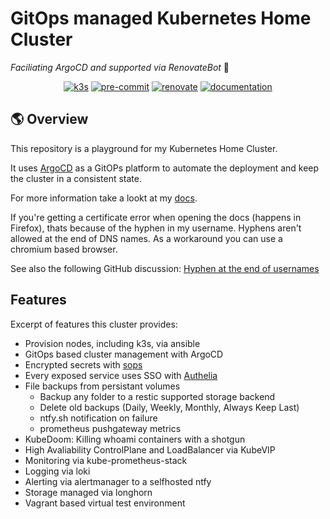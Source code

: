 # GitOps managed Kubernetes Home Cluster

*Faciliating ArgoCD and supported via RenovateBot* :robot:

<div align="center">

[![k3s](https://img.shields.io/badge/k3s-v1.31.4-blue?style=for-the-badge&logo=kubernetes&logoColor=white)](https://k3s.io/)
[![pre-commit](https://img.shields.io/badge/pre--commit-enabled?logo=pre-commit&logoColor=white&style=for-the-badge&color=brightgreen)](https://github.com/pre-commit/pre-commit)
[![renovate](https://img.shields.io/badge/renovate-enabled?style=for-the-badge&logo=renovatebot&logoColor=white&color=brightgreen)](https://github.com/renovatebot/renovate)
[![documentation](https://img.shields.io/badge/Docs-grey?style=for-the-badge&logo=materialformkdocs)](https://madic-creates.github.io/k3s-git-ops/)

</div>

## 🌎 Overview

This repository is a playground for my Kubernetes Home Cluster.

It uses [ArgoCD](https://github.com/argoproj/argo-cd) as a GitOPs platform to automate the deployment and keep the cluster in a consistent state.

For more information take a lookt at my [docs](https://madic-creates.github.io/k3s-git-ops/).

If you're getting a certificate error when opening the docs (happens in Firefox), thats because of the hyphen in my username. Hyphens aren't allowed at the end of DNS names. As a workaround you can use a chromium based browser.

See also the following GitHub discussion: [Hyphen at the end of usernames](https://github.com/orgs/community/discussions/143105)

## Features

Excerpt of features this cluster provides:

- Provision nodes, including k3s, via ansible
- GitOps based cluster management with ArgoCD
- Encrypted secrets with [sops](https://github.com/mozilla/sops)
- Every exposed service uses SSO with [Authelia](https://www.authelia.com/)
- File backups from persistant volumes
  - Backup any folder to a restic supported storage backend
  - Delete old backups (Daily, Weekly, Monthly, Always Keep Last)
  - ntfy.sh notification on failure
  - prometheus pushgateway metrics
- KubeDoom: Killing whoami containers with a shotgun
- High Avaliability ControlPlane and LoadBalancer via KubeVIP
- Monitoring via kube-prometheus-stack
- Logging via loki
- Alerting via alertmanager to a selfhosted ntfy
- Storage managed via longhorn
- Vagrant based virtual test environment
